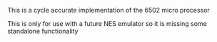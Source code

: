 This is a cycle accurate implementation of the 6502 micro processor

This is only for use with a future NES emulator so it is missing some standalone functionality
